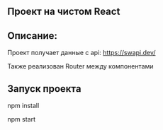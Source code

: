 ## Проект на чистом React 

## Описание:

Проект получает данные с api: https://swapi.dev/

Также реализован Router между компонентами

## Запуск проекта

npm install

npm start

